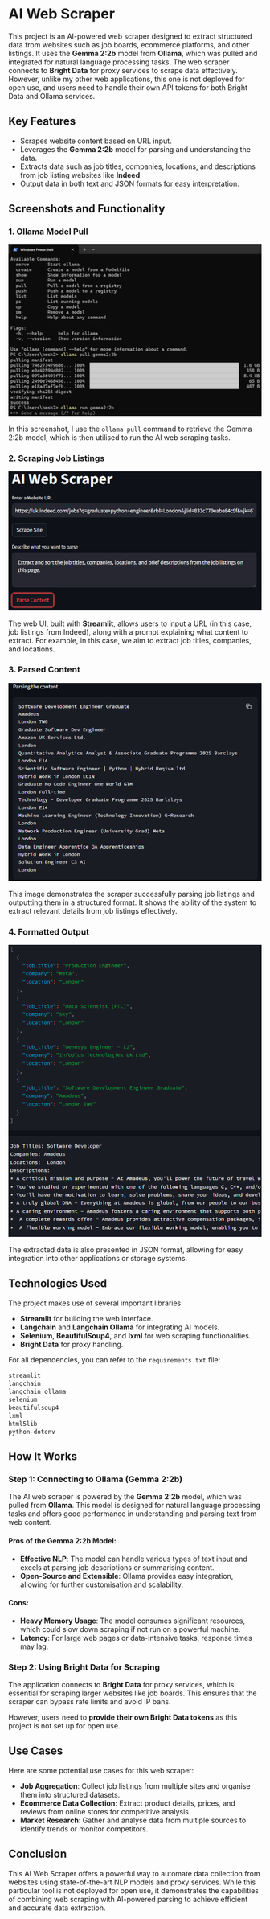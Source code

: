 # AI Web Scraper

This project is an AI-powered web scraper designed to extract structured data from websites such as job boards, ecommerce platforms, and other listings. It uses the **Gemma 2:2b** model from **Ollama**, which was pulled and integrated for natural language processing tasks. The web scraper connects to **Bright Data** for proxy services to scrape data effectively. However, unlike my other web applications, this one is not deployed for open use, and users need to handle their own API tokens for both Bright Data and Ollama services.

## Key Features
- Scrapes website content based on URL input.
- Leverages the **Gemma 2:2b** model for parsing and understanding the data.
- Extracts data such as job titles, companies, locations, and descriptions from job listing websites like **Indeed**.
- Output data in both text and JSON formats for easy interpretation.

## Screenshots and Functionality

### 1. **Ollama Model Pull**
![Ollama Model Pull](ollama_powershell.png)

In this screenshot, I use the `ollama pull` command to retrieve the Gemma 2:2b model, which is then utilised to run the AI web scraping tasks.

### 2. **Scraping Job Listings**
![Job Listings Scraper UI](webscrape1.png)

The web UI, built with **Streamlit**, allows users to input a URL (in this case, job listings from Indeed), along with a prompt explaining what content to extract. For example, in this case, we aim to extract job titles, companies, and locations.

### 3. **Parsed Content**
![Parsed Job Listings](webscrape2.png)

This image demonstrates the scraper successfully parsing job listings and outputting them in a structured format. It shows the ability of the system to extract relevant details from job listings effectively.

### 4. **Formatted Output**
![Formatted JSON Output](webscrape3.png)

The extracted data is also presented in JSON format, allowing for easy integration into other applications or storage systems.

## Technologies Used
The project makes use of several important libraries:
- **Streamlit** for building the web interface.
- **Langchain** and **Langchain Ollama** for integrating AI models.
- **Selenium**, **BeautifulSoup4**, and **lxml** for web scraping functionalities.
- **Bright Data** for proxy handling.

For all dependencies, you can refer to the `requirements.txt` file:

```plaintext
streamlit
langchain
langchain_ollama
selenium
beautifulsoup4
lxml
html5lib
python-dotenv
```

## How It Works

### Step 1: Connecting to Ollama (Gemma 2:2b)
The AI web scraper is powered by the **Gemma 2:2b** model, which was pulled from **Ollama**. This model is designed for natural language processing tasks and offers good performance in understanding and parsing text from web content.

#### Pros of the Gemma 2:2b Model:
- **Effective NLP**: The model can handle various types of text input and excels at parsing job descriptions or summarising content.
- **Open-Source and Extensible**: Ollama provides easy integration, allowing for further customisation and scalability.

#### Cons:
- **Heavy Memory Usage**: The model consumes significant resources, which could slow down scraping if not run on a powerful machine.
- **Latency**: For large web pages or data-intensive tasks, response times may lag.

### Step 2: Using Bright Data for Scraping
The application connects to **Bright Data** for proxy services, which is essential for scraping larger websites like job boards. This ensures that the scraper can bypass rate limits and avoid IP bans.

However, users need to **provide their own Bright Data tokens** as this project is not set up for open use.

## Use Cases

Here are some potential use cases for this web scraper:

- **Job Aggregation**: Collect job listings from multiple sites and organise them into structured datasets.
- **Ecommerce Data Collection**: Extract product details, prices, and reviews from online stores for competitive analysis.
- **Market Research**: Gather and analyse data from multiple sources to identify trends or monitor competitors.

## Conclusion

This AI Web Scraper offers a powerful way to automate data collection from websites using state-of-the-art NLP models and proxy services. While this particular tool is not deployed for open use, it demonstrates the capabilities of combining web scraping with AI-powered parsing to achieve efficient and accurate data extraction.